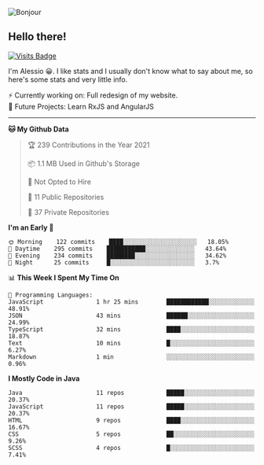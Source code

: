 ![Bonjour](https://i.redd.it/ayih4qogh2a51.png)

## Hello there!
[![Visits Badge](https://badges.pufler.dev/visits/PandaSekh/PandaSekh)](https://alessiofranceschi.me)

I'm Alessio 😀. I like stats and I usually don't know what to say about me, so here's some stats and very little info.

⚡ Currently working on: Full redesign of my website.  
🤔 Future Projects: Learn RxJS and AngularJS

---

<!--START_SECTION:waka-->
**🐱 My Github Data** 

> 🏆 239 Contributions in the Year 2021
 > 
> 📦 1.1 MB Used in Github's Storage 
 > 
> 🚫 Not Opted to Hire
 > 
> 📜 11 Public Repositories 
 > 
> 🔑 37 Private Repositories  
 > 
**I'm an Early 🐤** 

```text
🌞 Morning    122 commits    ████░░░░░░░░░░░░░░░░░░░░░   18.05% 
🌆 Daytime    295 commits    ███████████░░░░░░░░░░░░░░   43.64% 
🌃 Evening    234 commits    ████████░░░░░░░░░░░░░░░░░   34.62% 
🌙 Night      25 commits     █░░░░░░░░░░░░░░░░░░░░░░░░   3.7%

```


📊 **This Week I Spent My Time On** 

```text
💬 Programming Languages: 
JavaScript               1 hr 25 mins        ████████████░░░░░░░░░░░░░   48.91% 
JSON                     43 mins             ██████░░░░░░░░░░░░░░░░░░░   24.99% 
TypeScript               32 mins             ████░░░░░░░░░░░░░░░░░░░░░   18.87% 
Text                     10 mins             █░░░░░░░░░░░░░░░░░░░░░░░░   6.27% 
Markdown                 1 min               ░░░░░░░░░░░░░░░░░░░░░░░░░   0.96%

```

**I Mostly Code in Java** 

```text
Java                     11 repos            █████░░░░░░░░░░░░░░░░░░░░   20.37% 
JavaScript               11 repos            █████░░░░░░░░░░░░░░░░░░░░   20.37% 
HTML                     9 repos             ████░░░░░░░░░░░░░░░░░░░░░   16.67% 
CSS                      5 repos             ██░░░░░░░░░░░░░░░░░░░░░░░   9.26% 
SCSS                     4 repos             █░░░░░░░░░░░░░░░░░░░░░░░░   7.41%

```



<!--END_SECTION:waka-->
